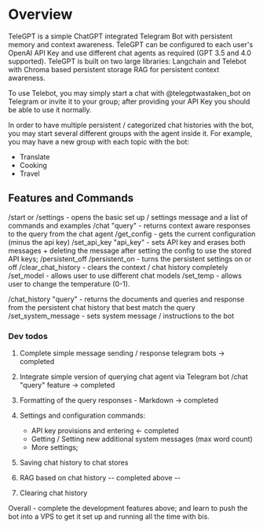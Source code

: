 # Overview
TeleGPT is a simple ChatGPT integrated Telegram Bot with persistent memory and context awareness.
TeleGPT can be configured to each user's OpenAI API Key and use different chat agents as required (GPT 3.5 and 4.0 supported).
TeleGPT is built on two large libraries: Langchain and Telebot with Chroma based persistent storage RAG for persistent context awareness.

To use Telebot, you may simply start a chat with @telegptwastaken_bot on Telegram or invite it to your group; after providing your API Key you should be able to use it normally.

In order to have multiple persistent / categorized chat histories with the bot, you may start several different groups with the agent inside it.
For example, you may have a new group with each topic with the bot:
- Translate
- Cooking
- Travel

## Features and Commands
/start or /settings - opens the basic set up / settings message and a list of commands and examples
/chat "query" - returns context aware responses to the query from the chat agent
/get_config - gets the current configuration (minus the api key)
/set_api_key "api_key" - sets API key and erases both messages + deleting the message after setting the config to use the stored API keys;
/persistent_off /persistent_on - turns the persistent settings on or off
/clear_chat_history - clears the context / chat history completely
/set_model - allows user to use different chat models
/set_temp - allows user to change the temperature (0-1).

/chat_history "query" - returns the documents and queries and response from the persistent chat history that best match the query
/set_system_message - sets system message / instructions to the bot





### Dev todos
1. Complete simple message sending / response telegram bots -> completed 
2. Integrate simple version of querying chat agent via Telegram bot /chat "query" feature -> completed
3. Formatting of the query responses - Markdown -> completed
4. Settings and configuration commands:
    - API key provisions and entering <- completed
    - Getting / Setting new additional system messages (max word count)
    - More settings;
6. Saving chat history to chat stores
7. RAG based on chat history
-- completed above --

8. Clearing chat history


Overall - complete the development features above; and learn to push the bot into a VPS to get it set up and running all the time with bis.





